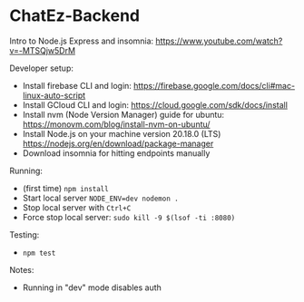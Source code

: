 # ChatEz-Backend

Intro to Node.js Express and insomnia: https://www.youtube.com/watch?v=-MTSQjw5DrM

Developer setup:
- Install firebase CLI and login: https://firebase.google.com/docs/cli#mac-linux-auto-script
- Install GCloud CLI and login: https://cloud.google.com/sdk/docs/install
- Install nvm (Node Version Manager) guide for ubuntu: https://monovm.com/blog/install-nvm-on-ubuntu/
- Install Node.js on your machine version 20.18.0 (LTS) https://nodejs.org/en/download/package-manager
- Download insomnia for hitting endpoints manually

Running:
- (first time) `npm install`
- Start local server `NODE_ENV=dev nodemon .`
- Stop local server with `Ctrl+C`
- Force stop local server: `sudo kill -9 $(lsof -ti :8080)`

Testing: 
- `npm test`

Notes: 
- Running in "dev" mode disables auth